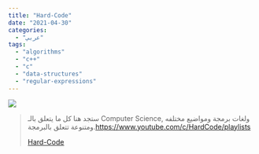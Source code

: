 ```yaml
---
title: "Hard-Code"
date: "2021-04-30"
categories:
  - "عربي"
tags:
  - "algorithms"
  - "c++"
  - "c"
  - "data-structures"
  - "regular-expressions"
---
```


![](https://yt3.ggpht.com/ytc/AAUvwnjy_b1P-tFfXZcqqZn9L4mG2W9uXUcX2eyxBre09A=s176-c-k-c0x00ffffff-no-rj)

> ستجد هنا كل ما يتعلق بالـ Computer Science, ولغات برمجة ومواضيع مختلفه ومتنوعة تتعلق بالبرمجة.https://www.youtube.com/c/HardCode/playlists
>
> [Hard-Code](https://www.youtube.com/c/HardCode/playlists)
